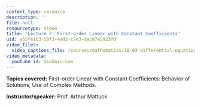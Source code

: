 ```yaml
---
content_type: resource
description: ''
file: null
resourcetype: Video
title: 'Lecture 7: First-order Linear with Constant Coefficients'
uid: a55fe163-5bf3-4ad2-c7e3-dacd7e5923fd
video_files:
  video_captions_file: /courses/mathematics/18-03-differential-equations-spring-2010/video-lectures/lecture-7-first-order-linear-with-constant-coefficients/SioXozu-Loo.vtt
video_metadata:
  youtube_id: SioXozu-Loo
---
```


**Topics covered:** First-order Linear with Constant Coefficients: Behavior of Solutions, Use of Complex Methods.

**Instructor/speaker:** Prof. Arthur Mattuck